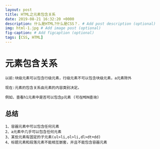 ```yaml
---
layout: post
title: HTML之元素包含关系
date: 2019-08-21 16:32:20 +0000
description: 什么是HTML?什么是CSS？. # Add post description (optional)
img: html-1.jpg # Add image post (optional)
fig-caption: # Add figcaption (optional)
tags: [CSS, HTML]
---
```


# 元素包含关系
    以前:块级元素可以包含行级元素，行级元素不可以包含块级元素，a元素除外

    现在:元素的包含关系由元素的内容类别决定。
    
    例如，查看h1元素中是否可以包含p元素 (可在MDN查询)
    
## 总结
    1、容器元素中可以包含任何元素
    2、a元素中几乎可以包含任何元素
    3、某些元素有固定的子元素(ul>li,ol>li,dl>dt+dd)
    4、标题元素和段落元素不能相互嵌套，并且不能包含容器元素
    